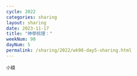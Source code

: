 ```yaml
---
cycle: 2022
categories: sharing
layout: sharing
date: 2023-11-17
title: "神學梳理："
weekNum: 98
dayNum: 5
permalink: /sharing/2022/wk98-day5-sharing.html
---
```


[](https://eccseattle.github.io/media/sharing/2022/wk098/2023-11-17-bin.m4a)

`小錢`